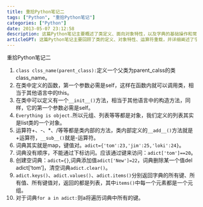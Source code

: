 ```yaml
---
title: 重拾Python笔记二
tags: ["Python", "重拾Python笔记"]
categories: ["Python"]
date: 2013-05-07 23:12:58
description: 这篇Python笔记主要概述了类定义、面向对象特性，以及字典的基础操作和常用方法。
articleGPT: 这篇Python笔记主要回顾了类的定义、对象特性、运算符重载，并详细阐述了字典的创建、访问、操作和遍历方法。
---
```


重拾Python笔记二

  1. `class clss_name(parent_class):`定义一个父类为parent_calss的类class_name。
  2. 在类中定义的函数，第一个参数必需是self，这样在函数内就可以调用类，相当于其他语言中的this。
  3. 在类中可以定义有一个`__init__()`方法，相当于其他语言中的构造方法，同样，它的第一个参数必需是self。
  4. `Everything is object.`所以元组、列表等等都是对象，我们定义的列表其实是list类的一个对象。
  5. 运算符+、-、*、/等等都是类内部的方法，类内部定义的`__add__()`方法就是+运算符，`__sub__()`就是-运算符。
  6. 词典其实就是map，键值对。`adict={'tom':23,'jim':25,'loki':24}`。
  7. 词典没有顺序，不能通过下标访问。应该通过键来访问：`adict['tom']==20`。
  8. 创建空词典：`adict={}`,词典添加值`adict['New']=22`，词典删除某一个值del adict[‘tom’]，清空词典`adict.clear()`。
  9. `adict.keys()`、`adict.values()`、`adict.items()`分别返回字典的所有键、所有值、所有键值对，返回的都是列表，其中`items()`中每一个元素都是一个元组。
  10. 对于词典`for a in adict:`则a将遍历词典中所有的键。

